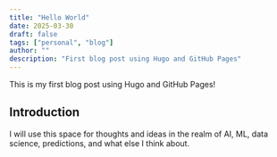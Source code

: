 ```yaml
---
title: "Hello World"
date: 2025-03-30
draft: false
tags: ["personal", "blog"]
author: ""
description: "First blog post using Hugo and GitHub Pages"
---
```


This is my first blog post using Hugo and GitHub Pages!

## Introduction

I will use this space for thoughts and ideas in the realm of AI, ML, data science, predictions, and what else I think about.
